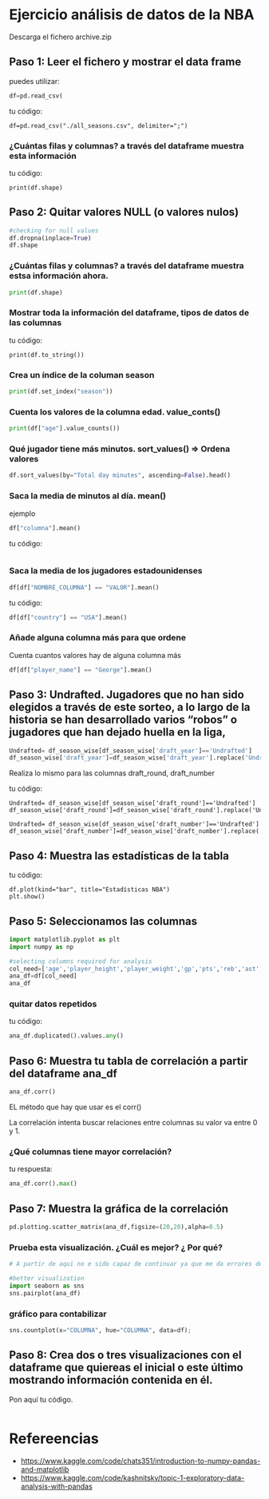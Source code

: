 # Ejercicio análisis de datos de la NBA

Descarga el fichero archive.zip

## Paso 1: Leer el fichero y mostrar el data frame

puedes utilizar:
``` python
df=pd.read_csv(
```

tu código: 
``` pyhton
df=pd.read_csv("./all_seasons.csv", delimiter=";")
```

### ¿Cuántas filas y columnas? a través del dataframe muestra esta información

tu código: 
``` pyhton
print(df.shape)
```

## Paso 2: Quitar valores NULL (o valores nulos)

```python
#checking for null values
df.dropna(inplace=True)
df.shape
```

### ¿Cuántas filas y columnas? a través del dataframe muestra estsa información ahora.

```python
print(df.shape)
```

### Mostrar toda la información del dataframe, tipos de datos de las columnas

tu código: 
``` pyhton
print(df.to_string())
```

### Crea un índice de la columan season

``` python
print(df.set_index("season"))
```

### Cuenta los valores de la columna edad. value_conts()

``` python
print(df["age"].value_counts())
```

### Qué jugador tiene más minutos. sort_values() => Ordena valores

```python
df.sort_values(by="Total day minutes", ascending=False).head()
```

### Saca la media de minutos al día. mean()
ejemplo
```python
df["columna"].mean()
```
tu código:
```python

```

### Saca la media de los jugadores estadounidenses
```python
df[df["NOMBRE_COLUMNA"] == "VALOR"].mean()
```
tu código:
```python
df[df["country"] == "USA"].mean()
```

### Añade alguna columna más para que ordene

Cuenta cuantos valores hay de alguna columna más

```python
df[df["player_name"] == "George"].mean()
```

## Paso 3: Undrafted. Jugadores que no han sido elegidos a través de este sorteo, a lo largo de la historia se han desarrollado varios “robos” o jugadores que han dejado huella en la liga,

```python
Undrafted= df_season_wise[df_season_wise['draft_year']=='Undrafted']
df_season_wise['draft_year']=df_season_wise['draft_year'].replace('Undrafted',np.NaN) 
```

  Realiza lo mismo para las columnas draft_round, draft_number

tu código: 
``` pyhton
Undrafted= df_season_wise[df_season_wise['draft_round']=='Undrafted']
df_season_wise['draft_round']=df_season_wise['draft_round'].replace('Undrafted',np.NaN) 

Undrafted= df_season_wise[df_season_wise['draft_number']=='Undrafted']
df_season_wise['draft_number']=df_season_wise['draft_number'].replace('Undrafted',np.NaN) 
```

## Paso 4: Muestra las estadísticas de la tabla


tu código: 
``` pyhton
df.plot(kind="bar", title="Estadísticas NBA")
plt.show()
```

## Paso 5: Seleccionamos las columnas 

```python
import matplotlib.pyplot as plt
import numpy as np

#selecting columns required for analysis
col_need=['age','player_height','player_weight','gp','pts','reb','ast','net_rating','oreb_pct','dreb_pct','usg_pct','ts_pct','ast_pct']
ana_df=df[col_need]
ana_df
```

### quitar datos repetidos

tu código:
```python
ana_df.duplicated().values.any()
```


## Paso 6: Muestra tu tabla de correlación a partir del dataframe ana_df

```python
ana_df.corr()
```

EL método que hay que usar es el corr()

La correlación intenta buscar relaciones entre columnas su valor va entre 0 y 1. 

### ¿Qué columnas tiene mayor correlación?

tu respuesta: 

```python
ana_df.corr().max()
```

## Paso 7: Muestra la gráfica de la correlación

```python
pd.plotting.scatter_matrix(ana_df,figsize=(20,20),alpha=0.5)
```

### Prueba esta visualización. ¿Cuál es mejor? ¿ Por qué?

```python
# A partir de aqui no e sido capaz de continuar ya que me da errores de que la sección de tabla no existe
```

```python
#better visualization
import seaborn as sns
sns.pairplot(ana_df)
```

### gráfico para contabilizar 
```python
sns.countplot(x="COLUMNA", hue="COLUMNA", data=df);
```

## Paso 8: Crea dos o tres visualizaciones con  el dataframe que quiereas el inicial o este último mostrando información contenida en él.

Pon aquí tu código.
```python

```
# Refereencias

* https://www.kaggle.com/code/chats351/introduction-to-numpy-pandas-and-matplotlib
* https://www.kaggle.com/code/kashnitsky/topic-1-exploratory-data-analysis-with-pandas
  
